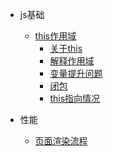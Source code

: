 
- js基础
  - [this作用域](/pages/base/this.md)
    - [关于this](/pages/base/this.md?#id=true)
    - [解释作用域](/pages/base/this.md?#id=true)
    - [变量提升问题](/pages/base/this.md?#id=true)
    - [闭包](/pages/base/this.md?#id=true)
    - [this指向情况](/pages/base/this.md?#id=true)

- 性能
  - [页面渲染流程](/pages/performance.md)
